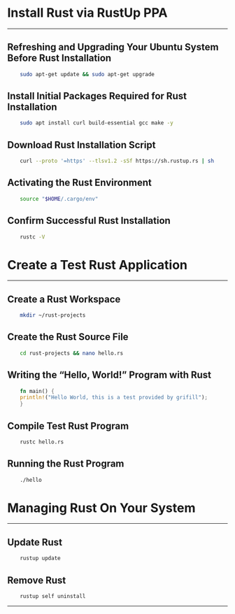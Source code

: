 # Install Rust via RustUp PPA
____

## Refreshing and Upgrading Your Ubuntu System Before Rust Installation

```bash
    sudo apt-get update && sudo apt-get upgrade
```

## Install Initial Packages Required for Rust Installation

```bash
    sudo apt install curl build-essential gcc make -y
```

## Download Rust Installation Script

```bash
    curl --proto '=https' --tlsv1.2 -sSf https://sh.rustup.rs | sh
```

## Activating the Rust Environment

```bash
    source "$HOME/.cargo/env"
```

## Confirm Successful Rust Installation

```bash
    rustc -V
```

# Create a Test Rust Application
____

## Create a Rust Workspace

```bash
    mkdir ~/rust-projects
```

## Create the Rust Source File

```bash
    cd rust-projects && nano hello.rs
```

## Writing the “Hello, World!” Program with Rust

```rust
    fn main() {
    println!("Hello World, this is a test provided by grifill");
    }
```

## Compile Test Rust Program

```bash
    rustc hello.rs
```

## Running the Rust Program

```bash
    ./hello
```

# Managing Rust On Your System
____

## Update Rust

```bash
    rustup update
```

## Remove Rust

```bash
    rustup self uninstall
```
____

